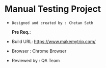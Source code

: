 
# Manual Testing Project

-     Designed and created by : Chetan Seth
   
  **Pre Req.:**

- Build URL: https://www.makemytrip.com/

- Browser : Chrome Browser

- Reviewed by : QA Team 
